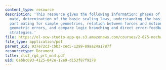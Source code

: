 ```yaml
---
content_type: resource
description: 'This resource gives the following information: phases of a typical part
  mate, determination of the basic scaling laws, understanding the basic physics of
  part mating for simple geometries, relation between forces and motions arising from
  geometric errors, and compare logic branching and direct error-feedback part mating
  strategies.'
file: https://ol-ocw-studio-app-qa.s3.amazonaws.com/courses/2-875-mechanical-assembly-and-its-role-in-product-development-fall-2004/6abbc6934125042e12e9d153f87f9278_cls3_rgd_prt_mn4.pdf
file_type: application/pdf
parent_uid: 937e72c3-cbb3-cec5-1299-89aa24a1787f
resourcetype: Document
title: cls3_rgd_prt_mn4.pdf
uid: 6abbc693-4125-042e-12e9-d153f87f9278
---
```


